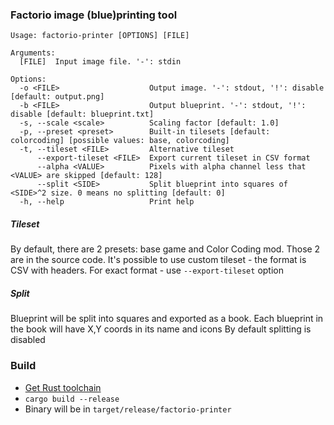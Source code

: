 ### Factorio image (blue)printing tool
```
Usage: factorio-printer [OPTIONS] [FILE]

Arguments:
  [FILE]  Input image file. '-': stdin

Options:
  -o <FILE>                    Output image. '-': stdout, '!': disable [default: output.png]
  -b <FILE>                    Output blueprint. '-': stdout, '!': disable [default: blueprint.txt]
  -s, --scale <scale>          Scaling factor [default: 1.0]
  -p, --preset <preset>        Built-in tilesets [default: colorcoding] [possible values: base, colorcoding]
  -t, --tileset <FILE>         Alternative tileset
      --export-tileset <FILE>  Export current tileset in CSV format
      --alpha <VALUE>          Pixels with alpha channel less that <VALUE> are skipped [default: 128]
      --split <SIDE>           Split blueprint into squares of <SIDE>^2 size. 0 means no splitting [default: 0]
  -h, --help                   Print help
```

##### Tileset
By default, there are 2 presets: base game and Color Coding mod. 
Those 2 are in the source code. 
It's possible to use custom tileset - the format is CSV with headers. 
For exact format - use `--export-tileset` option

##### Split
Blueprint will be split into squares and exported as a book. 
Each blueprint in the book will have X,Y coords in its name and icons
By default splitting is disabled

### Build
* [Get Rust toolchain](https://www.rust-lang.org/tools/install)
* `cargo build --release`
* Binary will be in `target/release/factorio-printer`
